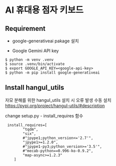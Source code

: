 # AI 휴대용 점자 키보드

## Requirement

- google-generativeai pakage 설치

- Google Gemini API key

```shell
$ python -m venv .venv
$ source .venv/bin/activate
$ export GOOGLE_API_KEY=<google-api-key>
$ python -m pip install google-generativeai
```

## Install hangul_utils
자모 분해를 위한 hangul_utils 설치 시 오류 발생
수동 설치
https://pypi.org/project/hangul-utils/#description

change setup.py - install_requires 함수
```
 install_requires=[
        "tqdm",
        "six",
        #"jpype1;python_version<='2.7'",
        "jpype1>=1.2.0",
        #"jpype1-py3;python_version>='3.5'",
        #"mecab-python==0.996-ko-0.9.2",
        "map-async>=1.2.3"
    ]
```
